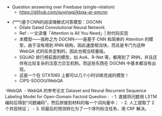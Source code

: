 
+ Question answering over Freebase (single-relation)
	+ https://github.com/quyingqi/kbqa-ar-smcnn
- (***)基于CNN的阅读理解式问答模型：DGCNN
  -  Dilate Gated Convolutional Neural Network
  - Ref : 一文读懂「Attention is All You Need」| 附代码实现
  - 本模型——我称之为 DGCNN——是基于 CNN 和简单的 Attention 的模型，由于没有用到 RNN 结构，因此速度相当快，而且是专门为这种 WebQA 式的任务定制的，因此也相当轻量级。
  - SQUAD 排行榜前面的模型，如 AoA、R-Net 等，都用到了 RNN，并且还伴有比较复杂的注意力交互机制，而这些东西在 DGCNN 中基本都没有出现。
  - 这是一个在 GTX1060 上都可以几个小时训练完成的模型！
  - CIPS-SOGOU/WebQA

-WebQA
​	-  WebQA 的参考论文 Dataset and Neural Recurrent Sequence Labeling Model for Open-Domain Factoid Question :
​	- 1. 直接将问题用 LSTM 编码后得到“问题编码”，然后拼接到材料的每一个词向量中；
​	- 2. 人工提取了 2 个共现特征；
​	- 3. 将最后的预测转化为了一个序列标注任务，用 CRF 解决。
